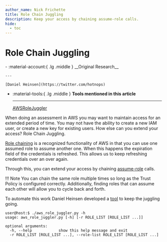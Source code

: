 ```yaml
---
author_name: Nick Frichette
title: Role Chain Juggling
description: Keep your access by chaining assume-role calls.
hide:
  - toc
---
```


# Role Chain Juggling

<div class="grid cards" markdown>
-   :material-account:{ .lg .middle } __Original Research__

    ---

    [Daniel Heinsen](https://twitter.com/hotnops)    

-   :material-tools:{ .lg .middle } __Tools mentioned in this article__

    ---

    [AWSRoleJuggler](https://github.com/hotnops/AWSRoleJuggler/)
</div>

When doing an assessment in AWS you may want to maintain access for an extended period of time. You may not have the ability to create a new IAM user, or create a new key for existing users. How else can you extend your access? Role Chain Juggling.

[Role chaining](https://docs.aws.amazon.com/IAM/latest/UserGuide/id_roles_terms-and-concepts.html#Role%20chaining) is a recognized functionality of AWS in that you can use one assumed role to assume another one. When this happens the expiration field of the credentials is refreshed. This allows us to keep refreshing credentials over an over again.

Through this, you can extend your access by chaining [assume-role](https://awscli.amazonaws.com/v2/documentation/api/latest/reference/sts/assume-role.html) calls.

!!! Note
    You can chain the same role multiple times so long as the Trust Policy is configured correctly. Additionally, finding roles that can assume each other will allow you to cycle back and forth.

To automate this work Daniel Heinsen developed a [tool](https://github.com/hotnops/AWSRoleJuggler/) to keep the juggling going.

```
user@host:$ ./aws_role_juggler.py -h
usage: aws_role_juggler.py [-h] [-r ROLE_LIST [ROLE_LIST ...]]

optional arguments:
  -h, --help            show this help message and exit
  -r ROLE_LIST [ROLE_LIST ...], --role-list ROLE_LIST [ROLE_LIST ...]
```
